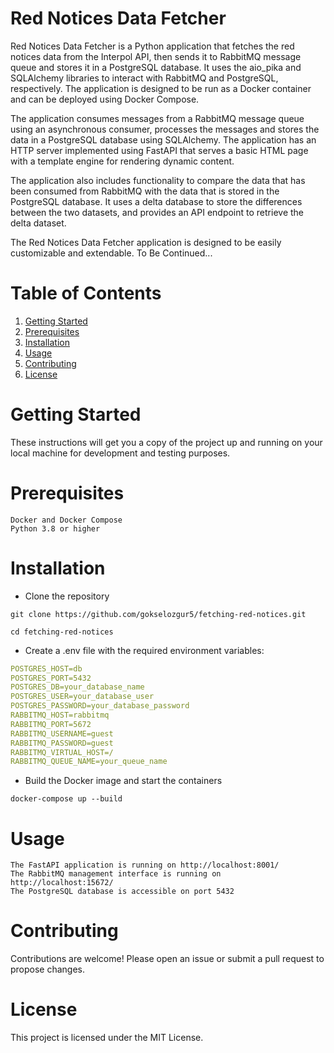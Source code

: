# Red Notices Data Fetcher

Red Notices Data Fetcher is a Python application that fetches the red notices data from the Interpol API, then sends it to RabbitMQ message queue and stores it in a PostgreSQL database. It uses the aio_pika and SQLAlchemy libraries to interact with RabbitMQ and PostgreSQL, respectively. The application is designed to be run as a Docker container and can be deployed using Docker Compose.

The application consumes messages from a RabbitMQ message queue using an asynchronous consumer, processes the messages and stores the data in a PostgreSQL database using SQLAlchemy. The application has an HTTP server implemented using FastAPI that serves a basic HTML page with a template engine for rendering dynamic content.

The application also includes functionality to compare the data that has been consumed from RabbitMQ with the data that is stored in the PostgreSQL database. It uses a delta database to store the differences between the two datasets, and provides an API endpoint to retrieve the delta dataset.

The Red Notices Data Fetcher application is designed to be easily customizable and extendable. To Be Continued...

# Table of Contents
1. [Getting Started](#getting-started)
2. [Prerequisites](#prerequisites)
3. [Installation](#installation)
4. [Usage](#usage)
5. [Contributing](#contributing)
6. [License](#license)


# Getting Started

These instructions will get you a copy of the project up and running on your local machine for development and testing purposes.

# Prerequisites

    Docker and Docker Compose
    Python 3.8 or higher

# Installation

- Clone the repository

`git clone https://github.com/gokselozgur5/fetching-red-notices.git`

`cd fetching-red-notices`

- Create a .env file with the required environment variables:

```yaml
POSTGRES_HOST=db
POSTGRES_PORT=5432
POSTGRES_DB=your_database_name
POSTGRES_USER=your_database_user
POSTGRES_PASSWORD=your_database_password
RABBITMQ_HOST=rabbitmq
RABBITMQ_PORT=5672
RABBITMQ_USERNAME=guest
RABBITMQ_PASSWORD=guest
RABBITMQ_VIRTUAL_HOST=/
RABBITMQ_QUEUE_NAME=your_queue_name
```

- Build the Docker image and start the containers

`docker-compose up --build`


# Usage

    The FastAPI application is running on http://localhost:8001/
    The RabbitMQ management interface is running on http://localhost:15672/
    The PostgreSQL database is accessible on port 5432


# Contributing

Contributions are welcome! Please open an issue or submit a pull request to propose changes.

# License

This project is licensed under the MIT License.

